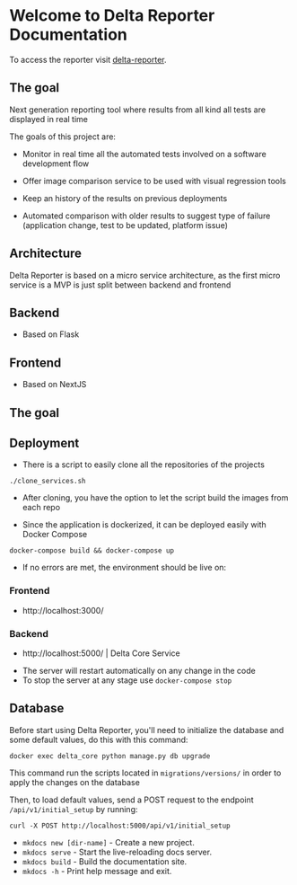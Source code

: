 # Welcome to Delta Reporter Documentation

To access the reporter visit [delta-reporter](https://delta-frontend.herokuapp.com/).

## The goal 

Next generation reporting tool where results from all kind all tests are displayed in real time

The goals of this project are:
- Monitor in real time all the automated tests involved on a software development flow

- Offer image comparison service to be used with visual regression tools

- Keep an history of the results on previous deployments

- Automated comparison with older results to suggest type of failure (application change, test to be updated, platform issue)

## Architecture 

Delta Reporter is based on a micro service architecture, as the first micro service is a MVP is just split between backend and frontend

## Backend

- Based on Flask

## Frontend

- Based on NextJS

## The goal

## Deployment

* There is a script to easily clone all the repositories of the projects

`./clone_services.sh`

* After cloning, you have the option to let the script build the images from each repo

* Since the application is dockerized, it can be deployed easily with Docker Compose

`docker-compose build && docker-compose up`

* If no errors are met, the environment should be live on:

### Frontend

- http://localhost:3000/

### Backend

- http://localhost:5000/ | Delta Core Service

* The server will restart automatically on any change in the code
* To stop the server at any stage use `docker-compose stop`

## Database

Before start using Delta Reporter, you'll need to initialize the database and some default values, do this with this command:

`docker exec delta_core python manage.py db upgrade`

 This command run the scripts located in `migrations/versions/` in order to apply the changes on the database

 Then, to load default values, send a POST request to the endpoint `/api/v1/initial_setup` by running:

 `curl -X POST http://localhost:5000/api/v1/initial_setup`

* `mkdocs new [dir-name]` - Create a new project.
* `mkdocs serve` - Start the live-reloading docs server.
* `mkdocs build` - Build the documentation site.
* `mkdocs -h` - Print help message and exit.
